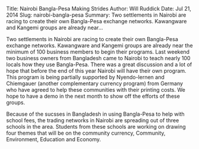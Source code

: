 Title: Nairobi Bangla-Pesa Making Strides
Author: Will Ruddick
Date: Jul 21, 2014
Slug: nairobi-bangla-pesa
Summary: Two settlements in Nairobi are racing to create their own Bangla-Pesa exchange networks. Kawangware and Kangemi groups are already near...

Two settlements in Nairobi are racing to create their own Bangla-Pesa
exchange networks. Kawangware and Kangemi groups are already near the
minimum of 100 business members to begin their programs. Last weekend
two business owners from Bangladesh came to Nairobi to teach nearly 100
locals how they use Bangla-Pesa. There was a great discussion and a lot
of hope that before the end of this year Nairobi will have their own
program. This program is being partially supported by Nyendo-lernen and
Chiemgauer (another complementary currency program) from Germany who
have agreed to help these communities with their printing costs. We hope
to have a demo in the next month to show off the efforts of these
groups.

Because of the sucsses in Bangladesh in using Bangla-Pesa to help with
school fees, the trading networks in Nairobi are spreading out of three
schools in the area. Students from these schools are working on drawing
four themes that will be on the community currency, Community,
Environment, Education and Economy.


